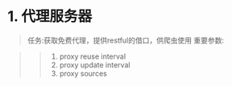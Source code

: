 # 1. 代理服务器
>   任务:获取免费代理，提供restful的借口，供爬虫使用
    重要参数:

>> 1. proxy reuse interval
>> 1. proxy update interval
>> 1. proxy sources